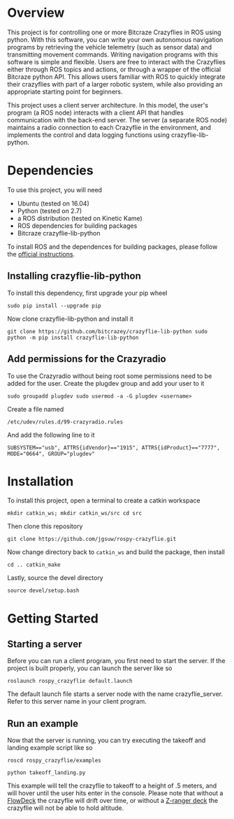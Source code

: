 # Overview
This project is for controlling one or more Bitcraze Crazyflies in ROS using python.
With this software, you can write your own autonomous navigation programs by
retrieving the vehicle telemetry (such as sensor data) and transmitting movement commands.
Writing navigation programs with this software is simple and flexible.
Users are free to interact with the Crazyflies either through ROS topics and actions, or through a wrapper of the official Bitcraze python API.
This allows users familiar with ROS to quickly integrate their crazyflies with part of a larger robotic system,
while also providing an appropriate starting point for beginners.

This project uses a client server architecture. In this model, the user's
program (a ROS node) interacts with a client API that handles communication with the back-end server.
The server (a separate ROS node) maintains a radio connection to each Crazyflie in the environment, and implements
the control and data logging functions using crazyflie-lib-python.

# Dependencies
To use this project, you will need
- Ubuntu (tested on 16.04)  
- Python (tested on 2.7)
- a ROS distribution (tested on Kinetic Kame)
- ROS dependencies for building packages
- Bitcraze crazyflie-lib-python

To install ROS and the dependences for building packages, please follow the [official instructions](http://wiki.ros.org/ROS/Installation).

## Installing crazyflie-lib-python
To install this dependency, first upgrade your pip wheel


`sudo pip install --upgrade pip
`

Now clone crazyflie-lib-python and install it

`
git clone https://github.com/bitcrazey/crazyflie-lib-python
sudo python -m pip install crazyflie-lib-python
`

## Add permissions for the Crazyradio
To use the Crazyradio without being root some permissions need to be added for the user. Create the plugdev group and add your user to it


`sudo groupadd plugdev
sudo usermod -a -G plugdev <username>`

Create a file named


`/etc/udev/rules.d/99-crazyradio.rules`


And add the following line to it


`SUBSYSTEM=="usb", ATTRS{idVendor}=="1915", ATTRS{idProduct}=="7777", MODE="0664", GROUP="plugdev"`

# Installation
To install this project, open a terminal to create a catkin workspace


`mkdir catkin_ws; mkdir catkin_ws/src
cd src`


Then clone this repository


`git clone https://github.com/jgsuw/rospy-crazyflie.git`


Now change directory back to `catkin_ws` and build the package, then install


`cd ..
catkin_make`

Lastly, source the devel directory

`source devel/setup.bash`

# Getting Started
## Starting a server
Before you can run a client program, you first need to start the server. If the project is built properly, you can launch the server like so


`roslaunch rospy_crazyflie default.launch`


The default launch file starts a server node with the name crazyflie_server. Refer to this server name in your client program.
## Run an example
Now that the server is running, you can try executing the takeoff and landing example script like so


`roscd rospy_crazyflie/examples`


`python takeoff_landing.py`


This example will tell the crazyflie to takeoff to a height of .5 meters, and will hover until the user hits enter in the console.
Please note that without a [FlowDeck](https://www.bitcraze.io/flow-deck/) the crazyflie will drift over time, or without a [Z-ranger deck](https://www.bitcraze.io/z-ranger-deck/) the crazyflie will not be able to hold altitude.
